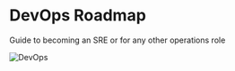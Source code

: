 # DevOps Roadmap

Guide to becoming an SRE or for any other operations role

![DevOps](https://roadmap.sh/assets/img/roadmaps/devops-transparent.png)
